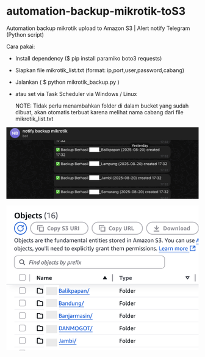 # automation-backup-mikrotik-toS3
Automation backup mikrotik upload to Amazon S3 | Alert notify Telegram (Python script)

Cara pakai:

- Install dependency ($ pip install paramiko boto3 requests)

- Siapkan file mikrotik_list.txt (format: ip,port,user,password,cabang)

- Jalankan ( $ python mikrotik_backup.py )

- atau set via Task Scheduler via Windows / Linux

  NOTE: Tidak perlu menambahkan folder di dalam bucket yang sudah dibuat, akan otomatis terbuat karena melihat nama cabang dari file mikrotik_list.txt

![alt text](https://github.com/ikolaw18/automation-backup-mikrotik-toS3/blob/ca0b8f0f6d3a994482b4af6595d3b74cb6725dd9/notify_telegram.png?raw=true)



![alt text](https://github.com/ikolaw18/automation-backup-mikrotik-toS3/blob/ca0b8f0f6d3a994482b4af6595d3b74cb6725dd9/Bucket_S3.png?raw=true)


